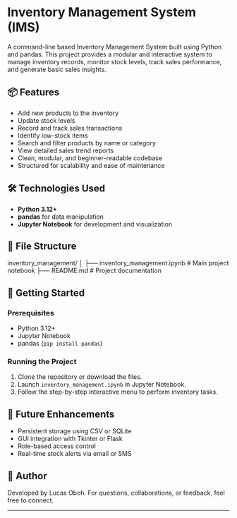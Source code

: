 # Inventory Management System (IMS)

A command-line based Inventory Management System built using Python and pandas. This project provides a modular and interactive system to manage inventory records, monitor stock levels, track sales performance, and generate basic sales insights.

## 📦 Features

- Add new products to the inventory
- Update stock levels
- Record and track sales transactions
- Identify low-stock items
- Search and filter products by name or category
- View detailed sales trend reports
- Clean, modular, and beginner-readable codebase
- Structured for scalability and ease of maintenance

## 🛠 Technologies Used

- **Python 3.12+**
- **pandas** for data manipulation
- **Jupyter Notebook** for development and visualization

## 📁 File Structure

inventory_management/
│
├── inventory_management.ipynb # Main project notebook
├── README.md # Project documentation


## 🚀 Getting Started

### Prerequisites

- Python 3.12+
- Jupyter Notebook
- pandas (`pip install pandas`)

### Running the Project

1. Clone the repository or download the files.
2. Launch `inventory_management.ipynb` in Jupyter Notebook.
3. Follow the step-by-step interactive menu to perform inventory tasks.

## 🔄 Future Enhancements

- Persistent storage using CSV or SQLite
- GUI integration with Tkinter or Flask
- Role-based access control
- Real-time stock alerts via email or SMS

## 👤 Author

Developed by Lucas Oboh. For questions, collaborations, or feedback, feel free to connect.

---
